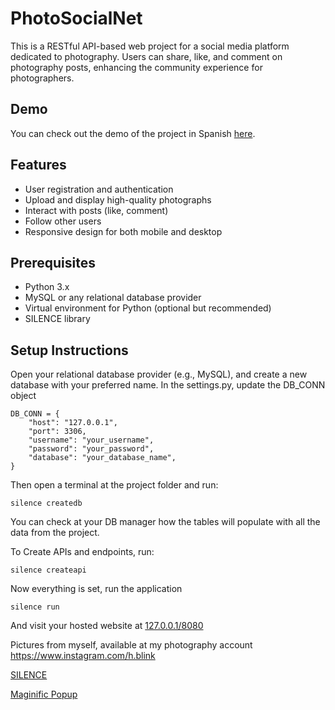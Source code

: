 # PhotoSocialNet

This is a RESTful API-based web project for a social media platform dedicated to photography. Users can share, like, and comment on photography posts, enhancing the community experience for photographers.

## Demo

You can check out the demo of the project in Spanish [here](https://www.youtube.com/watch?v=C4G38xzAJ0Y).

## Features

- User registration and authentication
- Upload and display high-quality photographs
- Interact with posts (like, comment)
- Follow other users
- Responsive design for both mobile and desktop

## Prerequisites

- Python 3.x
- MySQL or any relational database provider
- Virtual environment for Python (optional but recommended)
- SILENCE library

## Setup Instructions
Open your relational database provider (e.g., MySQL), and create a new database with your preferred name. In the settings.py, update the DB_CONN object


```
DB_CONN = {
    "host": "127.0.0.1",
    "port": 3306,
    "username": "your_username",
    "password": "your_password",
    "database": "your_database_name",
}
```

Then open a terminal at the project folder and run:
```
silence createdb
```
You can check at your DB manager how the tables will populate with all the data from the project.

To Create APIs and endpoints, run:
```
silence createapi
```
Now everything is set, run the application
```
silence run
```
And visit your hosted website at 
[127.0.0.1/8080](127.0.0.1/8080)

Pictures from myself, available at my photography account
https://www.instagram.com/h.blink

[SILENCE](https://github.com/DEAL-US/Silence)

[Maginific Popup](https://dimsemenov.com/plugins/magnific-popup)
